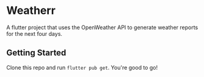 # Weatherr

A flutter project that uses the OpenWeather API to generate weather reports for the next four days.

## Getting Started

Clone this repo and run `flutter pub get`.
You're good to go!
